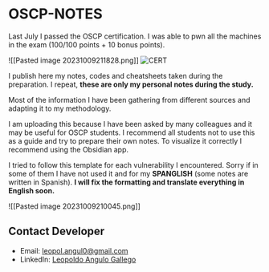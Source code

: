 # OSCP-NOTES

Last July I passed the OSCP certification. I was able to pwn all the machines in the exam (100/100 points + 10 bonus points).

![[Pasted image 20231009211828.png]]
![CERT](https://github.com/leoanggal1/OSCP-NOTES/blob/main/IMAGES/Pasted%20image%2020231009211828.png )

I publish here my notes, codes and cheatsheets taken during the preparation. I repeat, **these are only my personal notes during the study.**

Most of the information I have been gathering from different sources and adapting it to my methodology.

I am uploading this because I have been asked by many colleagues and it may be useful for OSCP students. I recommend all students not to use this as a guide and try to prepare their own notes.
To visualize it correctly I recommend using the Obsidian app.

I tried to follow this template for each vulnerability I encountered. Sorry if in some of them I have not used it and for my **SPANGLISH** (some notes are written in Spanish). **I will fix the formatting and translate everything in English soon.**

![[Pasted image 20231009210045.png]]

## Contact Developer

* Email:  leopol.angul0@gmail.com
* LinkedIn: [Leopoldo Angulo Gallego](https://www.linkedin.com/in/leopoldo-angulo-gallego-66b957195)

